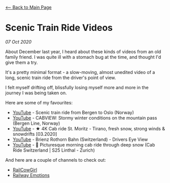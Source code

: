 [<-- Back to Main Page](index.html)

# Scenic Train Ride Videos
*07 Oct 2020*

About December last year, I heard about these kinds of videos from an old
family friend. I was quite ill with a stomach bug at the time, and thought I'd
give them a try.

It's a pretty minimal format - a slow-moving, almost unedited video of a long,
scenic train ride from the driver's point of view.

I felt myself drifting off, blissfully losing myself more and more in the
journey I was being taken on.

Here are some of my favourites:

- [YouTube](https://youtu.be/xisVS_DKpJg) - Scenic train ride from Bergen to Oslo (Norway)
- [YouTube](https://youtu.be/facDr2lTAUM) - CABVIEW: Stormy winter conditions on the mountain pass (Bergen Line, Norway)
- [YouTube](https://youtu.be/XsVJ8PCV-0M) - ★ 4K Cab ride St. Moritz - Tirano, fresh snow, strong winds & snowdrifts \[03.2020\]
- [YouTube](https://youtu.be/OeJ5xXrbkfU) - Brienz Rothorn Bahn (Switzerland) - Drivers Eye View
- [YouTube](https://youtu.be/ZCEJuT4YWCI) - 🚆 Picturesque morning cab ride through deep snow (Cab Ride Switzerland | S25 Linthal - Zurich)

And here are a couple of channels to check out:

- [RailCowGirl](https://www.youtube.com/channel/UCj-Xm8j6WBgKY8OG7s9r2vQ)
- [Railway Emotions](https://www.youtube.com/channel/UCRYl1C12IXPs2Uo_25OdrPA)
